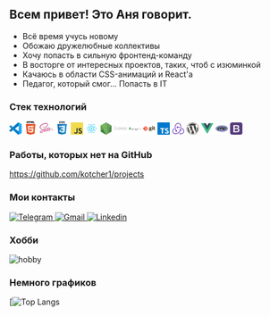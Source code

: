 ## Всем привет! Это Аня говорит.

- Всё время учусь новому
- Обожаю дружелюбные коллективы
- Хочу попасть в сильную фронтенд-команду
- В восторге от интересных проектов, таких, чтоб с изюминкой
- Качаюсь в области CSS-анимаций и React'а
- Педагог, который смог... Попасть в IT

### Стек технологий

<p>
<img src="https://raw.githubusercontent.com/github/explore/80688e429a7d4ef2fca1e82350fe8e3517d3494d/topics/visual-studio-code/visual-studio-code.png" alt="VS Code" height="22">
<img src="https://raw.githubusercontent.com/github/explore/80688e429a7d4ef2fca1e82350fe8e3517d3494d/topics/html/html.png" alt="HTML" height="24">
<img src="https://raw.githubusercontent.com/github/explore/80688e429a7d4ef2fca1e82350fe8e3517d3494d/topics/sass/sass.png" alt="Saas" height="24">
<img src="https://raw.githubusercontent.com/github/explore/80688e429a7d4ef2fca1e82350fe8e3517d3494d/topics/css/css.png" alt="CSS" height="24" >
<img src="https://raw.githubusercontent.com/github/explore/80688e429a7d4ef2fca1e82350fe8e3517d3494d/topics/javascript/javascript.png" alt="Javascript" height="22">
<img src="https://raw.githubusercontent.com/github/explore/80688e429a7d4ef2fca1e82350fe8e3517d3494d/topics/react/react.png" alt="React" height="22">
<img src="https://raw.githubusercontent.com/github/explore/80688e429a7d4ef2fca1e82350fe8e3517d3494d/topics/nodejs/nodejs.png" alt="NodeJS" height="22">
<img src="https://raw.githubusercontent.com/github/explore/80688e429a7d4ef2fca1e82350fe8e3517d3494d/topics/express/express.png" alt="Express" height="22">
<img src="https://raw.githubusercontent.com/github/explore/80688e429a7d4ef2fca1e82350fe8e3517d3494d/topics/mongodb/mongodb.png" alt="Express" height="22">
<img src="https://raw.githubusercontent.com/github/explore/80688e429a7d4ef2fca1e82350fe8e3517d3494d/topics/git/git.png" alt="git" height="22">
<img src="https://raw.githubusercontent.com/github/explore/80688e429a7d4ef2fca1e82350fe8e3517d3494d/topics/typescript/typescript.png" alt="git" height="22">
<img src="https://raw.githubusercontent.com/github/explore/80688e429a7d4ef2fca1e82350fe8e3517d3494d/topics/redux/redux.png" alt="git" height="22">
<img src="https://raw.githubusercontent.com/github/explore/80688e429a7d4ef2fca1e82350fe8e3517d3494d/topics/wordpress/wordpress.png" alt="git" height="22">
<img src="https://raw.githubusercontent.com/github/explore/80688e429a7d4ef2fca1e82350fe8e3517d3494d/topics/vue/vue.png" alt="git" height="22">
<img src="https://raw.githubusercontent.com/github/explore/80688e429a7d4ef2fca1e82350fe8e3517d3494d/topics/php/php.png" alt="git" height="22">
<img src="https://raw.githubusercontent.com/github/explore/80688e429a7d4ef2fca1e82350fe8e3517d3494d/topics/bootstrap/bootstrap.png" alt="git" height="22">
</p>

### Работы, которых нет на GitHub

https://github.com/kotcher1/projects

### Мои контакты

<div>
    <a href="https://t.me/Hanna_Shulgina">
      <img src="https://img.shields.io/badge/telegram-DEF7FE?logo=telegram&logocolor=white" alt="Telegram"/>
    </a>
    <a href="mailto:annashkt@gmail.com">
      <img src="https://img.shields.io/badge/gmail-FFFADD?logo=gmail" alt="Gmail"/>
    </a>
    <a href="https://www.linkedin.com/in/anna-shulgina-4a80181b4/">
      <img src="https://img.shields.io/badge/linkedin-C6D8FF?logo=linkedin&logocolor=white" alt="Linkedin">
    </a>
</div>

### Хобби

<p>
  <img src="https://github.com/kotcher1/kotcher1/assets/43149448/0c9fb8f2-c5bc-41f1-9de2-325e8d77f70b" alt="hobby" height="300">
</p>

### Немного графиков 

[![Top Langs](https://github-readme-stats.vercel.app/api/top-langs/?username=kotcher1&show_icons=true&theme=)
